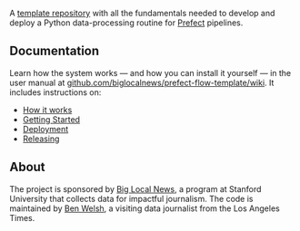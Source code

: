A [template repository](https://docs.github.com/en/repositories/creating-and-managing-repositories/creating-a-repository-from-a-template) with all the fundamentals needed to develop and deploy a Python data-processing routine for [Prefect](prefect.io) pipelines.

## Documentation

Learn how the system works — and how you can install it yourself — in the user manual at [github.com/biglocalnews/prefect-flow-template/wiki](https://github.com/biglocalnews/prefect-flow-template/wiki). It includes instructions on:

* [How it works](https://github.com/biglocalnews/prefect-flow-template/wiki)
* [Getting Started](https://github.com/biglocalnews/prefect-flow-template/wiki/1.-Getting-Started)
* [Deployment](https://github.com/biglocalnews/prefect-flow-template/wiki/2.-Deployment)
* [Releasing](https://github.com/biglocalnews/prefect-flow-template/wiki/3.-Releasing)

## About

The project is sponsored by [Big Local News](https://biglocalnews.org/#/about), a program at Stanford University that collects data for impactful journalism. The code is maintained by [Ben Welsh](https://palewi.re/who-is-ben-welsh/), a visiting data journalist from the Los Angeles Times.
